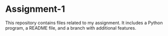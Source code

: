 # Assignment-1
This repository contains files related to my assignment. It includes a Python program, a README file, and a branch with additional features.
